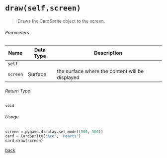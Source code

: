 <!-- Method Name -->

# <code>draw(self,screen)</code>

<!-- Method Description -->
> Draws the CardSprite object to the screen.

<!-- Parameters -->
###### Parameters
| Name     | Data Type | Description                                     |
| -------- | --------- | ----------------------------------------------- |
| `self`   |           |                                                 |
| `screen` | Surface   | the surface where the content will be displayed |

<!-- Return Type -->
###### Return Type
`void`

<!-- Method Example -->
###### Usage
```python
screen = pygame.display.set_mode((500, 500))
card = CardSprite('Ace', 'Hearts')    
card.draw(screen)
```
<!-- Back to className.md -->
<!-- The path in this link will be the one that is used for the component -->
[back](../CardSprite.md)